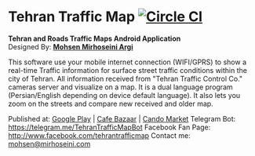 Tehran Traffic Map [![Circle CI](https://circleci.com/gh/mmirhoseini/tehran_traffic_map.svg?style=svg)](https://circleci.com/gh/mmirhoseini/tehran_traffic_map)
==================

<b>Tehran and Roads Traffic Maps Android Application</b><br />
Designed By: <a href="http://www.mirhoseini.com" target="_blank"><b>Mohsen Mirhoseini Argi</b></a>

This software use your mobile internet connection (WIFI/GPRS) to show a real-time Traffic information for surface street traffic conditions within the city of Tehran. All information received from "Tehran Traffic Control Co." cameras server and visualize on a map. It is a dual language program (Persian/English depending on device default language).
It also lets you zoom on the streets and compare new received and older map.

Published at: <a href="https://play.google.com/store/apps/details?id=com.tehran.traffic"> Google Play</a> | <a href="http://cafebazaar.ir/app/com.tehran.traffic" target="_blank">Cafe Bazaar</a> | <a href="http://cando.asr24.com/app.jsp?appId=291953" target="_blank">Cando Market</a>
Telegram Bot: <a href="https://telegram.me/TehranTrafficMapBot" target="_blank">https://telegram.me/TehranTrafficMapBot</a>
Facebook Fan Page: <a href="http://www.facebook.com/tehrantrafficmap" target="_blank">http://www.facebook.com/tehrantrafficmap</a>
Contact me: mohsen@mirhoseini.com
